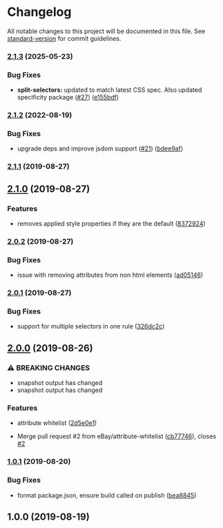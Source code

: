# Changelog

All notable changes to this project will be documented in this file. See [standard-version](https://github.com/conventional-changelog/standard-version) for commit guidelines.

### [2.1.3](https://github.com/eBay/visual-html/compare/v2.1.2...v2.1.3) (2025-05-23)


### Bug Fixes

* **split-selectors:** updated to match latest CSS spec. Also updated specificity package ([#27](https://github.com/eBay/visual-html/issues/27)) ([e155bdf](https://github.com/eBay/visual-html/commit/e155bdf3633b319fa210b2f2b582e2408e043858))

### [2.1.2](https://github.com/eBay/visual-html/compare/v2.1.1...v2.1.2) (2022-08-19)


### Bug Fixes

* upgrade deps and improve jsdom support ([#21](https://github.com/eBay/visual-html/issues/21)) ([bdee9af](https://github.com/eBay/visual-html/commit/bdee9afd0e664224b8613c5d045ad51d0f2605e4))

### [2.1.1](https://github.com/eBay/visual-html/compare/v2.1.0...v2.1.1) (2019-08-27)

## [2.1.0](https://github.com/eBay/visual-html/compare/v2.0.2...v2.1.0) (2019-08-27)


### Features

* removes applied style properties if they are the default ([8372924](https://github.com/eBay/visual-html/commit/8372924))

### [2.0.2](https://github.com/eBay/visual-html/compare/v2.0.1...v2.0.2) (2019-08-27)


### Bug Fixes

* issue with removing attributes from non html elements ([ad05146](https://github.com/eBay/visual-html/commit/ad05146))

### [2.0.1](https://github.com/eBay/visual-html/compare/v2.0.0...v2.0.1) (2019-08-27)


### Bug Fixes

* support for multiple selectors in one rule ([326dc2c](https://github.com/eBay/visual-html/commit/326dc2c))

## [2.0.0](https://github.com/eBay/visual-html/compare/v1.0.1...v2.0.0) (2019-08-26)


### ⚠ BREAKING CHANGES

* snapshot output has changed
* snapshot output has changed

### Features

* attribute whitelist ([2d5e0e1](https://github.com/eBay/visual-html/commit/2d5e0e1))


* Merge pull request #2 from eBay/attribute-whitelist ([cb77746](https://github.com/eBay/visual-html/commit/cb77746)), closes [#2](https://github.com/eBay/visual-html/issues/2)

### [1.0.1](https://github.com/eBay/visual-html/compare/v1.0.0...v1.0.1) (2019-08-20)


### Bug Fixes

* format package.json, ensure build called on publish ([bea8845](https://github.com/eBay/visual-html/commit/bea8845))

## 1.0.0 (2019-08-19)
